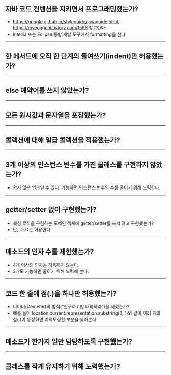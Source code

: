 ## 자바 코드 컨벤션을 지키면서 프로그래밍했는가?

* https://google.github.io/styleguide/javaguide.html, https://myeonguni.tistory.com/1596 참고한다.
* IntelliJ 또는 Eclipse 통합 개발 도구에서 formatting을 한다.

---

## 한 메서드에 오직 한 단계의 들여쓰기(indent)만 허용했는가?

---

## else 예약어를 쓰지 않았는가?

---

## 모든 원시값과 문자열을 포장했는가?

---

## 콜렉션에 대해 일급 콜렉션을 적용했는가?

---

## 3개 이상의 인스턴스 변수를 가진 클래스를 구현하지 않았는가?

* 쉽지 않은 연습일 수 있다. 가능하면 인스턴스 변수의 수를 줄이기 위해 노력한다.

---

## getter/setter 없이 구현했는가?

* 핵심 로직을 구현하는 도메인 객체에 getter/setter를 쓰지 않고 구현했는가?
* 단, DTO는 허용한다.

---

## 메소드의 인자 수를 제한했는가?

* 4개 이상의 인자는 허용하지 않는다.
* 3개도 가능하면 줄이기 위해 노력해 본다.

---

## 코드 한 줄에 점(.)을 하나만 허용했는가?

* 디미터(Demeter)의 법칙(“친구하고만 대화하라”)을 지켰는가?
* 예를 들어 location.current.representation.substring(0, 1)와 같이 여러 개의 점(.)이 등장하면 리팩토링할 부분을 찾아본다.

---

## 메소드가 한가지 일만 담당하도록 구현했는가?

---

## 클래스를 작게 유지하기 위해 노력했는가?